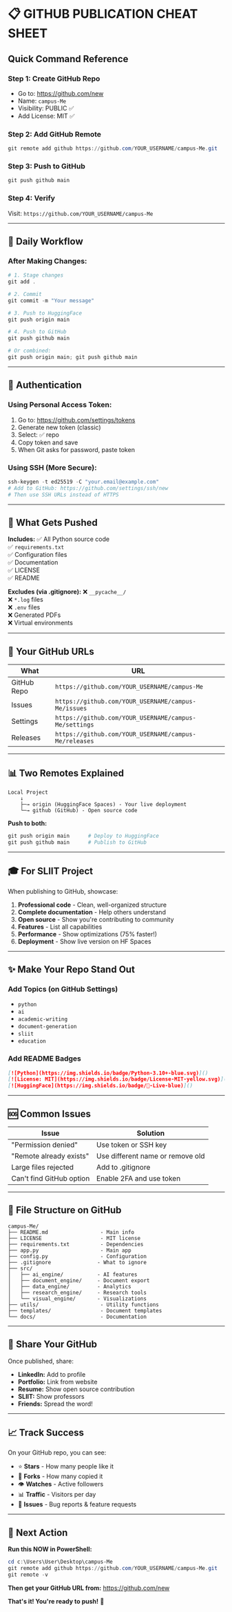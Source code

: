 # 📋 GITHUB PUBLICATION CHEAT SHEET

## Quick Command Reference

### Step 1: Create GitHub Repo
- Go to: https://github.com/new
- Name: `campus-Me`
- Visibility: PUBLIC ✅
- Add License: MIT ✅

### Step 2: Add GitHub Remote
```powershell
git remote add github https://github.com/YOUR_USERNAME/campus-Me.git
```

### Step 3: Push to GitHub
```powershell
git push github main
```

### Step 4: Verify
Visit: `https://github.com/YOUR_USERNAME/campus-Me`

---

## 🔄 Daily Workflow

### After Making Changes:

```powershell
# 1. Stage changes
git add .

# 2. Commit
git commit -m "Your message"

# 3. Push to HuggingFace
git push origin main

# 4. Push to GitHub
git push github main

# Or combined:
git push origin main; git push github main
```

---

## 🔑 Authentication

### Using Personal Access Token:

1. Go to: https://github.com/settings/tokens
2. Generate new token (classic)
3. Select: ✅ repo
4. Copy token and save
5. When Git asks for password, paste token

### Using SSH (More Secure):

```powershell
ssh-keygen -t ed25519 -C "your.email@example.com"
# Add to GitHub: https://github.com/settings/ssh/new
# Then use SSH URLs instead of HTTPS
```

---

## 📁 What Gets Pushed

**Includes:**
✅ All Python source code  
✅ `requirements.txt`  
✅ Configuration files  
✅ Documentation  
✅ LICENSE  
✅ README  

**Excludes (via .gitignore):**
❌ `__pycache__/`  
❌ `*.log` files  
❌ `.env` files  
❌ Generated PDFs  
❌ Virtual environments  

---

## 🎯 Your GitHub URLs

| What | URL |
|------|-----|
| GitHub Repo | `https://github.com/YOUR_USERNAME/campus-Me` |
| Issues | `https://github.com/YOUR_USERNAME/campus-Me/issues` |
| Settings | `https://github.com/YOUR_USERNAME/campus-Me/settings` |
| Releases | `https://github.com/YOUR_USERNAME/campus-Me/releases` |

---

## 📊 Two Remotes Explained

```
Local Project
    ↓
    ├─→ origin (HuggingFace Spaces) - Your live deployment
    └─→ github (GitHub) - Open source code
```

**Push to both:**
```powershell
git push origin main      # Deploy to HuggingFace
git push github main      # Publish to GitHub
```

---

## 🎓 For SLIIT Project

When publishing to GitHub, showcase:

1. **Professional code** - Clean, well-organized structure
2. **Complete documentation** - Help others understand
3. **Open source** - Show you're contributing to community
4. **Features** - List all capabilities
5. **Performance** - Show optimizations (75% faster!)
6. **Deployment** - Show live version on HF Spaces

---

## ✨ Make Your Repo Stand Out

### Add Topics (on GitHub Settings)
- `python`
- `ai`
- `academic-writing`
- `document-generation`
- `sliit`
- `education`

### Add README Badges
```markdown
[![Python](https://img.shields.io/badge/Python-3.10+-blue.svg)]()
[![License: MIT](https://img.shields.io/badge/License-MIT-yellow.svg)]()
[![HuggingFace](https://img.shields.io/badge/🤗-Live-blue)]()
```

---

## 🆘 Common Issues

| Issue | Solution |
|-------|----------|
| "Permission denied" | Use token or SSH key |
| "Remote already exists" | Use different name or remove old |
| Large files rejected | Add to .gitignore |
| Can't find GitHub option | Enable 2FA and use token |

---

## 📝 File Structure on GitHub

```
campus-Me/
├── README.md                 - Main info
├── LICENSE                   - MIT license
├── requirements.txt          - Dependencies
├── app.py                    - Main app
├── config.py                 - Configuration
├── .gitignore               - What to ignore
├── src/
│   ├── ai_engine/           - AI features
│   ├── document_engine/     - Document export
│   ├── data_engine/         - Analytics
│   ├── research_engine/     - Research tools
│   └── visual_engine/       - Visualizations
├── utils/                    - Utility functions
├── templates/                - Document templates
└── docs/                     - Documentation
```

---

## 🚀 Share Your GitHub

Once published, share:

- **LinkedIn:** Add to profile
- **Portfolio:** Link from website
- **Resume:** Show open source contribution
- **SLIIT:** Show professors
- **Friends:** Spread the word!

---

## 📈 Track Success

On your GitHub repo, you can see:

- ⭐ **Stars** - How many people like it
- 🍴 **Forks** - How many copied it
- 👁️ **Watches** - Active followers
- 📊 **Traffic** - Visitors per day
- 💬 **Issues** - Bug reports & feature requests

---

## 🎯 Next Action

**Run this NOW in PowerShell:**

```powershell
cd c:\Users\User\Desktop\campus-Me
git remote add github https://github.com/YOUR_USERNAME/campus-Me.git
git remote -v
```

**Then get your GitHub URL from:** https://github.com/new

**That's it! You're ready to push!** 🌟

